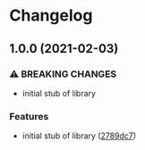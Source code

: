 # Changelog

## 1.0.0 (2021-02-03)


### ⚠ BREAKING CHANGES

* initial stub of library

### Features

* initial stub of library ([2789dc7](https://www.github.com/googleapis/nodejs-nodejs-dataproc-metastore/commit/2789dc733c46b35b73147925f65de1228a74a087))
